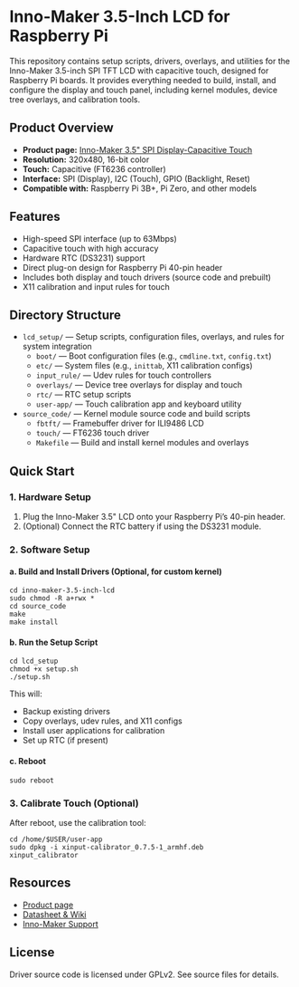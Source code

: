 # Inno-Maker 3.5-Inch LCD for Raspberry Pi

This repository contains setup scripts, drivers, overlays, and utilities for the Inno-Maker 3.5-inch SPI TFT LCD with capacitive touch, designed for Raspberry Pi boards. It provides everything needed to build, install, and configure the display and touch panel, including kernel modules, device tree overlays, and calibration tools.

## Product Overview

- **Product page:** [Inno-Maker 3.5" SPI Display-Capacitive Touch](https://www.inno-maker.com/product/3-5-inch-spi-display-capacitive/)
- **Resolution:** 320x480, 16-bit color
- **Touch:** Capacitive (FT6236 controller)
- **Interface:** SPI (Display), I2C (Touch), GPIO (Backlight, Reset)
- **Compatible with:** Raspberry Pi 3B+, Pi Zero, and other models

## Features

- High-speed SPI interface (up to 63Mbps)
- Capacitive touch with high accuracy
- Hardware RTC (DS3231) support
- Direct plug-on design for Raspberry Pi 40-pin header
- Includes both display and touch drivers (source code and prebuilt)
- X11 calibration and input rules for touch

## Directory Structure

- `lcd_setup/` — Setup scripts, configuration files, overlays, and rules for system integration
  - `boot/` — Boot configuration files (e.g., `cmdline.txt`, `config.txt`)
  - `etc/` — System files (e.g., `inittab`, X11 calibration configs)
  - `input_rule/` — Udev rules for touch controllers
  - `overlays/` — Device tree overlays for display and touch
  - `rtc/` — RTC setup scripts
  - `user-app/` — Touch calibration app and keyboard utility
- `source_code/` — Kernel module source code and build scripts
  - `fbtft/` — Framebuffer driver for ILI9486 LCD
  - `touch/` — FT6236 touch driver
  - `Makefile` — Build and install kernel modules and overlays

## Quick Start

### 1. Hardware Setup

1. Plug the Inno-Maker 3.5" LCD onto your Raspberry Pi’s 40-pin header.
2. (Optional) Connect the RTC battery if using the DS3231 module.

### 2. Software Setup

#### a. Build and Install Drivers (Optional, for custom kernel)

```
cd inno-maker-3.5-inch-lcd
sudo chmod -R a+rwx *
cd source_code
make
make install
```

#### b. Run the Setup Script

```
cd lcd_setup
chmod +x setup.sh
./setup.sh
```

This will:

- Backup existing drivers
- Copy overlays, udev rules, and X11 configs
- Install user applications for calibration
- Set up RTC (if present)

#### c. Reboot

```
sudo reboot
```

### 3. Calibrate Touch (Optional)

After reboot, use the calibration tool:

```
cd /home/$USER/user-app
sudo dpkg -i xinput-calibrator_0.7.5-1_armhf.deb
xinput_calibrator
```

## Resources

- [Product page](https://www.inno-maker.com/product/3-5-inch-spi-display-capacitive/)
- [Datasheet & Wiki](http://wiki.inno-maker.com/display/HOMEPAGE/3.5-inch-lcd-c)
- [Inno-Maker Support](mailto:support@inno-maker.com)

## License

Driver source code is licensed under GPLv2. See source files for details.
